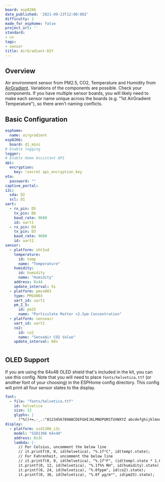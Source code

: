 ```yaml
---
board: esp8266
date_published: '2021-09-23T12:00:00Z'
difficulty: 1
made_for_esphome: false
project_url: ''
standard:
- us
tags:
- sensor
title: AirGradient-DIY
---
```


## Overview

Air environment sensor from PM2.5, CO2, Temperature and Humidity from [AirGradient](https://www.airgradient.com/diy/).
Variations of the components are possible. Check your components.
If you have multiple sensor boards, you will likely need to make each sensor name unique across the boards
(e.g. "1st AirGradient Temperature"), so there aren't naming conflicts.

## Basic Configuration

```yaml
esphome:
  name: airgradient
esp8266:
  board: d1_mini
# Enable logging
logger:
# Enable Home Assistant API
api:
  encryption:
    key: !secret api_encryption_key
ota:
  password: ""
captive_portal:
i2c:
  sda: D2
  scl: D1
uart:
  - rx_pin: D5
    tx_pin: D6
    baud_rate: 9600
    id: uart1
  - rx_pin: D4
    tx_pin: D3
    baud_rate: 9600
    id: uart2
sensor:
  - platform: sht3xd
    temperature:
      id: temp
      name: "Temperature"
    humidity:
      id: humidity
      name: "Humidity"
    address: 0x44
    update_interval: 5s
  - platform: pmsx003
    type: PMSX003
    uart_id: uart1
    pm_2_5:
      id: pm25
      name: "Particulate Matter <2.5µm Concentration"
  - platform: senseair
    uart_id: uart2
    co2:
      id: co2
      name: "SenseAir CO2 Value"
    update_interval: 60s
```
#

## OLED Support

If you are using the 64x48 OLED shield that's included in the kit, you can use this config. Note that you will need to place `fonts/helvetica.ttf` (or another font of your choosing) in the ESPHome config directory.
This config will print all four sensor states to the display.
```yaml
font:
  - file: "fonts/helvetica.ttf"
    id: helvetica
    size: 12
    glyphs: |
      !"%()+=,-_.:°0123456789ABCDEFGHIJKLMNOPQRSTUVWXYZ abcdefghijklmnopqrstuvwxyzµ³/
display:
  - platform: ssd1306_i2c
    model: "SSD1306 64x48"
    address: 0x3C
    lambda: |-
      // For Celsius, uncomment the below line
      // it.printf(0, 0, id(helvetica), "%.1f°C", id(temp).state);
      // For Fahrenheit, uncomment the below line
      // it.printf(0, 0, id(helvetica), "%.1f°F", (id(temp).state * 1.8) + 32);
      it.printf(0, 12, id(helvetica), "%.1f%% RH", id(humidity).state);
      it.printf(0, 24, id(helvetica), "%.0fppm", id(co2).state);
      it.printf(0, 36, id(helvetica), "%.0f µg/m³", id(pm25).state);
```